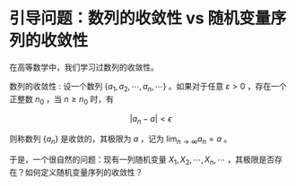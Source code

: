 # 引导问题：数列的收敛性 vs 随机变量序列的收敛性
在高等数学中，我们学习过数列的收敛性。

数列的收敛性
: 设一个数列 $\{a_1,a_2,\cdots,a_n,\cdots\}$ 。如果对于任意 $\varepsilon > 0$ ，存在一个正整数 $n_0$ ，当 $n\geq n_0$ 时，有

$$
|a_n - a| < \epsilon
$$

则称数列 $\{a_n\}$ 是收敛的，其极限为 $a$ ，记为 $\lim_{n\rightarrow \infty } a_n = a$ 。

于是，一个很自然的问题：现有一列随机变量 $X_1,X_2,\cdots,X_n,\cdots$ ，其极限是否存在？如何定义随机变量序列的收敛性？
